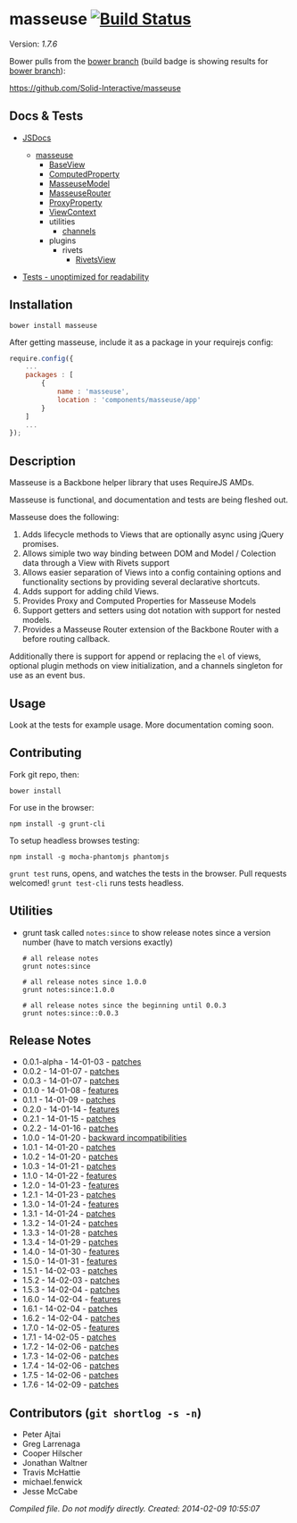 # masseuse [![Build Status](https://travis-ci.org/Solid-Interactive/masseuse.png?branch=bower)](https://travis-ci.org/Solid-Interactive/masseuse)

Version: _1.7.6_

Bower pulls from the [bower branch](https://github.com/Solid-Interactive/masseuse/tree/bower) (build badge is showing results for [bower branch](https://github.com/Solid-Interactive/masseuse/tree/bower)):

https://github.com/Solid-Interactive/masseuse

## Docs & Tests

* [JSDocs](http://solid-interactive.github.io/masseuse/docs/)
    * [masseuse](http://solid-interactive.github.io/masseuse/docs/masseuse.html)
        * [BaseView](http://solid-interactive.github.io/masseuse/docs/BaseView.html)
        * [ComputedProperty](http://solid-interactive.github.io/masseuse/docs/ComputedProperty.html)
        * [MasseuseModel](http://solid-interactive.github.io/masseuse/docs/MasseuseModel.html)
        * [MasseuseRouter](http://solid-interactive.github.io/masseuse/docs/MasseuseRouter.html)
        * [ProxyProperty](http://solid-interactive.github.io/masseuse/docs/ProxyProperty.html)
        * [ViewContext](http://solid-interactive.github.io/masseuse/docs/ViewContext.html)
        * utilities
            * [channels](http://solid-interactive.github.io/masseuse/docs/channels.html)
        * plugins
            * rivets
                * [RivetsView](http://solid-interactive.github.io/masseuse/docs/RivetsView.html)

* [Tests - unoptimized for readability](http://solid-interactive.github.io/masseuse/tests/)


## Installation

```shell
bower install masseuse
```

After getting masseuse, include it as a package in your requirejs config:

```javascript
require.config({
    ...
    packages : [
        {
            name : 'masseuse',
            location : 'components/masseuse/app'
        }
    ]
    ...
});
```

## Description

Masseuse is a Backbone helper library that uses RequireJS AMDs.

Masseuse is functional, and documentation and tests are being fleshed out.

Masseuse does the following:

1. Adds lifecycle methods to Views that are optionally async using jQuery promises.
1. Allows simiple two way binding between DOM and Model / Colection data through a View with Rivets support
1. Allows easier separation of Views into a config containing options and functionality sections by providing several declarative shortcuts.
1. Adds support for adding child Views.
1. Provides Proxy and Computed Properties for Masseuse Models
1. Support getters and setters using dot notation with support for nested models.
1. Provides a Masseuse Router extension of the Backbone Router with a before routing callback.

Additionally there is support for append or replacing the `el` of views, optional plugin methods on view initialization,
and a channels singleton for use as an event bus.

## Usage

Look at the tests for example usage. More documentation coming soon.

## Contributing

Fork git repo, then:

```shell
bower install
```

For use in the browser:

```shell
npm install -g grunt-cli
```

To setup headless browses testing:

```shell
npm install -g mocha-phantomjs phantomjs
```

`grunt test` runs, opens, and watches the tests in the browser. Pull requests welcomed!
`grunt test-cli` runs tests headless.

## Utilities

* grunt task called `notes:since` to show release notes since a version number (have to match versions exactly)

    ```shell
    # all release notes
    grunt notes:since

    # all release notes since 1.0.0
    grunt notes:since:1.0.0

    # all release notes since the beginning until 0.0.3
    grunt notes:since::0.0.3
    ```

## Release Notes

* 0.0.1-alpha - 14-01-03 - [patches](https://github.com/Solid-Interactive/masseuse/blob/master/release_notes/0.0.1-alpha_14-01-03.md)
* 0.0.2 - 14-01-07 - [patches](https://github.com/Solid-Interactive/masseuse/blob/master/release_notes/0.0.2_14-01-07.md)
* 0.0.3 - 14-01-07 - [patches](https://github.com/Solid-Interactive/masseuse/blob/master/release_notes/0.0.3_14-01-07.md)
* 0.1.0 - 14-01-08 - [features](https://github.com/Solid-Interactive/masseuse/blob/master/release_notes/0.1.0_14-01-08.md)
* 0.1.1 - 14-01-09 - [patches](https://github.com/Solid-Interactive/masseuse/blob/master/release_notes/0.1.1_14-01-09.md)
* 0.2.0 - 14-01-14 - [features](https://github.com/Solid-Interactive/masseuse/blob/master/release_notes/0.2.0_14-01-14.md)
* 0.2.1 - 14-01-15 - [patches](https://github.com/Solid-Interactive/masseuse/blob/master/release_notes/0.2.1_14-01-15.md)
* 0.2.2 - 14-01-16 - [patches](https://github.com/Solid-Interactive/masseuse/blob/master/release_notes/0.2.2_14-01-16.md)
* 1.0.0 - 14-01-20 - [backward incompatibilities](https://github.com/Solid-Interactive/masseuse/blob/master/release_notes/1.0.0_14-01-20.md)
* 1.0.1 - 14-01-20 - [patches](https://github.com/Solid-Interactive/masseuse/blob/master/release_notes/1.0.1_14-01-20.md)
* 1.0.2 - 14-01-20 - [patches](https://github.com/Solid-Interactive/masseuse/blob/master/release_notes/1.0.2_14-01-20.md)
* 1.0.3 - 14-01-21 - [patches](https://github.com/Solid-Interactive/masseuse/blob/master/release_notes/1.0.3_14-01-21.md)
* 1.1.0 - 14-01-22 - [features](https://github.com/Solid-Interactive/masseuse/blob/master/release_notes/1.1.0_14-01-22.md)
* 1.2.0 - 14-01-23 - [features](https://github.com/Solid-Interactive/masseuse/blob/master/release_notes/1.2.0_14-01-23.md)
* 1.2.1 - 14-01-23 - [patches](https://github.com/Solid-Interactive/masseuse/blob/master/release_notes/1.2.1_14-01-23.md)
* 1.3.0 - 14-01-24 - [features](https://github.com/Solid-Interactive/masseuse/blob/master/release_notes/1.3.0_14-01-24.md)
* 1.3.1 - 14-01-24 - [patches](https://github.com/Solid-Interactive/masseuse/blob/master/release_notes/1.3.1_14-01-24.md)
* 1.3.2 - 14-01-24 - [patches](https://github.com/Solid-Interactive/masseuse/blob/master/release_notes/1.3.2_14-01-24.md)
* 1.3.3 - 14-01-28 - [patches](https://github.com/Solid-Interactive/masseuse/blob/master/release_notes/1.3.3_14-01-28.md)
* 1.3.4 - 14-01-29 - [patches](https://github.com/Solid-Interactive/masseuse/blob/master/release_notes/1.3.4_14-01-29.md)
* 1.4.0 - 14-01-30 - [features](https://github.com/Solid-Interactive/masseuse/blob/master/release_notes/1.4.0_14-01-30.md)
* 1.5.0 - 14-01-31 - [features](https://github.com/Solid-Interactive/masseuse/blob/master/release_notes/1.5.0_14-01-31.md)
* 1.5.1 - 14-02-03 - [patches](https://github.com/Solid-Interactive/masseuse/blob/master/release_notes/1.5.1_14-02-03.md)
* 1.5.2 - 14-02-03 - [patches](https://github.com/Solid-Interactive/masseuse/blob/master/release_notes/1.5.2_14-02-03.md)
* 1.5.3 - 14-02-04 - [patches](https://github.com/Solid-Interactive/masseuse/blob/master/release_notes/1.5.3_14-02-04.md)
* 1.6.0 - 14-02-04 - [features](https://github.com/Solid-Interactive/masseuse/blob/master/release_notes/1.6.0_14-02-04.md)
* 1.6.1 - 14-02-04 - [patches](https://github.com/Solid-Interactive/masseuse/blob/master/release_notes/1.6.1_14-02-04.md)
* 1.6.2 - 14-02-04 - [patches](https://github.com/Solid-Interactive/masseuse/blob/master/release_notes/1.6.2_14-02-04.md)
* 1.7.0 - 14-02-05 - [features](https://github.com/Solid-Interactive/masseuse/blob/master/release_notes/1.7.0_14-02-05.md)
* 1.7.1 - 14-02-05 - [patches](https://github.com/Solid-Interactive/masseuse/blob/master/release_notes/1.7.1_14-02-05.md)
* 1.7.2 - 14-02-06 - [patches](https://github.com/Solid-Interactive/masseuse/blob/master/release_notes/1.7.2_14-02-06.md)
* 1.7.3 - 14-02-06 - [patches](https://github.com/Solid-Interactive/masseuse/blob/master/release_notes/1.7.3_14-02-06.md)
* 1.7.4 - 14-02-06 - [patches](https://github.com/Solid-Interactive/masseuse/blob/master/release_notes/1.7.4_14-02-06.md)
* 1.7.5 - 14-02-06 - [patches](https://github.com/Solid-Interactive/masseuse/blob/master/release_notes/1.7.5_14-02-06.md)
* 1.7.6 - 14-02-09 - [patches](https://github.com/Solid-Interactive/masseuse/blob/master/release_notes/1.7.6_14-02-09.md)


## Contributors (`git shortlog -s -n`)

* Peter Ajtai
* Greg Larrenaga
* Cooper Hilscher
* Jonathan Waltner
* Travis McHattie
* michael.fenwick
* Jesse McCabe


_Compiled file. Do not modify directly. Created: 2014-02-09 10:55:07_
